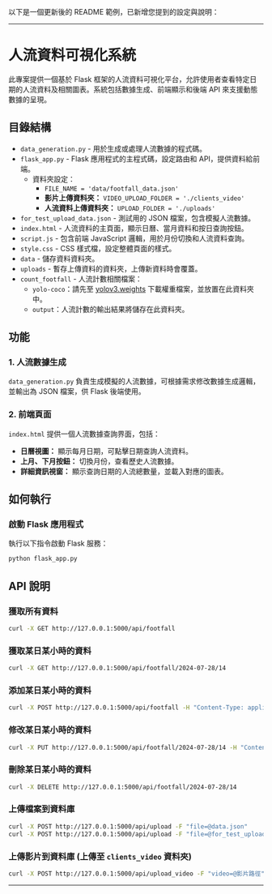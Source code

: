 以下是一個更新後的 README 範例，已新增您提到的設定與說明：

---

# 人流資料可視化系統

此專案提供一個基於 Flask 框架的人流資料可視化平台，允許使用者查看特定日期的人流資料及相關圖表。系統包括數據生成、前端顯示和後端 API 來支援動態數據的呈現。

## 目錄結構

- `data_generation.py` - 用於生成或處理人流數據的程式碼。
- `flask_app.py` - Flask 應用程式的主程式碼，設定路由和 API，提供資料給前端。  
  - 資料夾設定：
    - `FILE_NAME = 'data/footfall_data.json'`
    - **影片上傳資料夾：** `VIDEO_UPLOAD_FOLDER = './clients_video'`
    - **人流資料上傳資料夾：** `UPLOAD_FOLDER = './uploads'`
- `for_test_upload_data.json` - 測試用的 JSON 檔案，包含模擬人流數據。
- `index.html` - 人流資料的主頁面，顯示日曆、當月資料和按日查詢按鈕。
- `script.js` - 包含前端 JavaScript 邏輯，用於月份切換和人流資料查詢。
- `style.css` - CSS 樣式檔，設定整體頁面的樣式。
- `data` - 儲存資料資料夾。
- `uploads` - 暫存上傳資料的資料夾，上傳新資料時會覆蓋。
- `count_footfall` - 人流計數相關檔案：
  - `yolo-coco`：請先至 [yolov3.weights](https://pjreddie.com/media/files/yolov3.weights) 下載權重檔案，並放置在此資料夾中。
  - `output`：人流計數的輸出結果將儲存在此資料夾。

## 功能

### 1. 人流數據生成
`data_generation.py` 負責生成模擬的人流數據，可根據需求修改數據生成邏輯，並輸出為 JSON 檔案，供 Flask 後端使用。

### 2. 前端頁面
`index.html` 提供一個人流數據查詢界面，包括：
- **日曆視圖：** 顯示每月日期，可點擊日期查詢人流資料。
- **上月、下月按鈕：** 切換月份，查看歷史人流數據。
- **詳細資訊視窗：** 顯示查詢日期的人流總數量，並載入對應的圖表。

## 如何執行

### 啟動 Flask 應用程式
執行以下指令啟動 Flask 服務：
```bash
python flask_app.py
```

## API 說明

### 獲取所有資料
```bash
curl -X GET http://127.0.0.1:5000/api/footfall
```

### 獲取某日某小時的資料
```bash
curl -X GET http://127.0.0.1:5000/api/footfall/2024-07-28/14
```

### 添加某日某小時的資料
```bash
curl -X POST http://127.0.0.1:5000/api/footfall -H "Content-Type: application/json" -d '{"date": "2024-07-29", "hour": 14, "footfall": 150}'
```

### 修改某日某小時的資料
```bash
curl -X PUT http://127.0.0.1:5000/api/footfall/2024-07-28/14 -H "Content-Type: application/json" -d "{\"footfall\": 150}"
```

### 刪除某日某小時的資料
```bash
curl -X DELETE http://127.0.0.1:5000/api/footfall/2024-07-28/14
```

### 上傳檔案到資料庫
```bash
curl -X POST http://127.0.0.1:5000/api/upload -F "file=@data.json"
curl -X POST http://127.0.0.1:5000/api/upload -F "file=@for_test_upload_data.json"
```

### 上傳影片到資料庫 (上傳至 `clients_video` 資料夾)
```bash
curl -X POST http://127.0.0.1:5000/api/upload_video -F "video=@影片路徑"
```

---